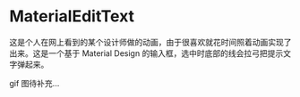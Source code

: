 # MaterialEditText

这是个人在网上看到的某个设计师做的动画，由于很喜欢就花时间照着动画实现了出来。这是一个基于 Material Design 的输入框，选中时底部的线会拉弓把提示文字弹起来。

gif 图待补充...
